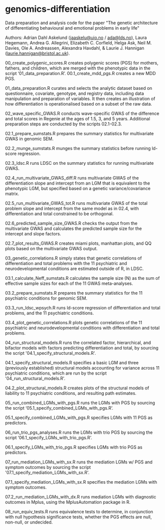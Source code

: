# genomics-differentiation
Data preparation and analysis code for the paper "The genetic architecture of differentiating behavioural and emotional problems in early life"

Authors: Adrian Dahl Askelund (jaaskelu@uio.no / ada@lds.no), Laura Hegemann, Andrea G. Allegrini, Elizabeth C. Corfield, Helga Ask, Neil M. Davies, Ole A. Andreassen, Alexandra Havdahl, & Laurie J. Hannigan (laurie.hannigan@bristol.ac.uk).

00_create_polygenic_scores.R creates polygenic scores (PGS) for mothers, fathers, and children, which are merged with the phenotypic data in the script ‘01_data_preparation.R’.
00.1_create_mdd_pgs.R creates a new MDD PGS.

01_data_preparation.R curates and selects the analytic dataset based on questionnaire, covariate, genotype, and registry data, including data manipulation and preparation of variables. It then creates an illustration of how differentiation is operationalised based on a subset of the raw data.

02_wave_specific_GWAS.R conducts wave-specific GWAS of the difference and total scores in Regenie at the ages of 1.5, 3, and 5 years. Additional preparation steps are conducted by the scripts 02.1-02.3.

02.1_prepare_sumstats.R prepares the summary statistics for multivariate GWAS in genomic SEM.

02.2_munge_sumstats.R munges the summary statistics before running ld-score regression.

02.3_ldsc.R runs LDSC on the summary statistics for running multivariate GWAS.

02.4_run_multivariate_GWAS_diff.R runs multivariate GWAS of the differentiation slope and intercept from an LGM that is equivalent to the phenotypic LGM, but specified based on a genetic variance/covariance matrix. 

02.5_run_multivariate_GWAS_tot.R runs multivariate GWAS of the total problem slope and intercept from the same model as in 02.4, with differentiation and total constrained to be orthogonal. 

02.6_predicted_sample_size_GWAS.R checks the output from the multivariate GWAS and calculates the predicted sample size for the intercept and slope factors.

02.7_plot_results_GWAS.R creates miami plots, manhattan plots, and QQ plots based on the multivariate GWAS output.

03_genetic_correlations.R simply states that genetic correlations of differentiation and total problems with the 11 psychiatric and neurodevelopmental conditions are estimated outside of R, in LDSC.

03.1_calculate_Neff_sumstats.R calculates the sample size (N) as the sum of effective sample sizes for each of the 11 GWAS meta-analyses. 

03.2_prepare_sumstats.R prepares the summary statistics for the 11 psychiatric conditions for genomic SEM. 

03.3_run_ldsc_wpsych.R runs ld-score regression of differentiation and total problems, and the 11 psychiatric conditions. 

03.4_plot_genetic_correlations.R plots genetic correlations of the 11 psychiatric and neurodevelopmental conditions with differentiation and total problems.

04_run_structural_models.R runs the correlated factor, hierarchical, and bifactor models with factors predicting differentiation and total, by sourcing the script '04.1_specify_structural_models.R'. 

04.1_specify_structural_models.R specifies a basic LGM and three (previously established) structural models accounting for variance across 11 psychiatric conditions, which are run by the script '04_run_structural_models.R'.

04.2_plot_structural_models.R creates plots of the structural models of liability to 11 psychiatric conditions, and resulting path estimates.

05_run_combined_LGMs_with_pgs.R runs the LGMs with PGS by sourcing the script ‘05.1_specify_combined_LGMs_with_pgs.R’.

05.1_specify_combined_LGMs_with_pgs.R specifies LGMs with 11 PGS as predictors.

06_run_trio_pgs_analyses.R runs the LGMs with trio PGS by sourcing the script ‘06.1_specify_LGMs_with_trio_pgs.R’.

06.1_specify_LGMs_with_trio_pgs.R specifies LGMs with trio PGS as predictors.

07_run_mediation_LGMs_with_sx.R runs the mediation LGMs w/ PGS and symptom outcomes by sourcing the script '07.1_specify_mediation_LGMs_with_sx.R'.

07.1_specify_mediation_LGMs_with_sx.R specifies the mediation LGMs with symptom outcomes.

07.2_run_mediation_LGMs_with_dx.R runs mediation LGMs with diagnostic outcomes in Mplus, using the MplusAutomation package in R. 

08_run_equiv_tests.R runs equivalence tests to determine, in conjunction with null hypothesis significance tests, whether the PGS effects are null, non-null, or undecided.
